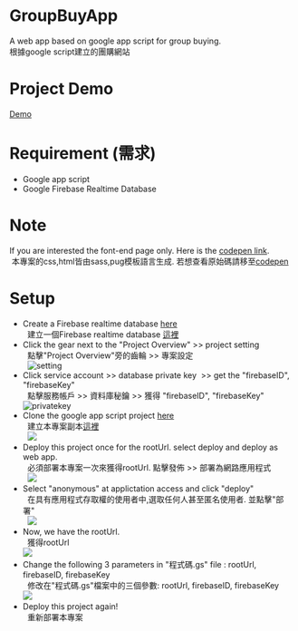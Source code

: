 # GroupBuyApp
A web app based on google app script for group buying.    
根據google script建立的團購網站
# Project Demo
  [Demo](https://script.google.com/macros/s/AKfycbwSPNakaOxxDFGH8iHw_ZzQ3J7u3QpZY_ougEmyEQqpohJJiz4/exec)
# Requirement (需求)
 - Google app script 
 - Google Firebase Realtime Database 
# Note
  If you are interested the font-end page only. Here is the [codepen link](https://codepen.io/flyseed/pen/gegwLw).    
  本專案的css,html皆由sass,pug模板語言生成. 若想查看原始碼請移至[codepen](https://codepen.io/flyseed/pen/gegwLw)  
# Setup
 - Create a Firebase realtime database [here](https://console.firebase.google.com/)     
   建立一個Firebase realtime database [這裡](https://console.firebase.google.com/)
 - Click the gear next to the "Project Overview" >> project setting   
   點擊"Project Overview"旁的齒輪 >> 專案設定  
   ![setting](https://raw.githubusercontent.com/Yuan-Yu/GroupBuyApp/master/image/FireDBSeting.PNG?raw=true)  
 - Click service account >> database private key  >>  get the "firebaseID", "firebaseKey"  
   點擊服務帳戶 >> 資料庫秘鑰 >> 獲得 "firebaseID", "firebaseKey"
   ![privatekey](https://raw.githubusercontent.com/Yuan-Yu/GroupBuyApp/master/image/privatekey.PNG?raw=true)  
 - Clone the google app script project [here](https://script.google.com/d/1qr1JerP4FMWLoPUDt3aFT0pqpWA0-8Hvn0feltmziT1pQA7kbLEcgkqS/edit?usp=sharing)    
   建立本專案副本[這裡](https://script.google.com/d/1qr1JerP4FMWLoPUDt3aFT0pqpWA0-8Hvn0feltmziT1pQA7kbLEcgkqS/edit?usp=sharing)  
   ![](https://raw.githubusercontent.com/Yuan-Yu/GroupBuyApp/master/image/cloneProject.PNG?raw=true)  
 - Deploy this project once for the rootUrl. select deploy and deploy as web app.    
   必須部署本專案一次來獲得rootUrl. 點擊發佈 >> 部署為網路應用程式  
   ![](https://raw.githubusercontent.com/Yuan-Yu/GroupBuyApp/master/image/aswebapp.PNG?raw=true)  
 - Select "anonymous" at applictation access and click "deploy"   
   在具有應用程式存取權的使用者中,選取任何人甚至匿名使用者. 並點擊"部署"  
   ![](https://raw.githubusercontent.com/Yuan-Yu/GroupBuyApp/master/image/anonymous.PNG?raw=true)  
 - Now, we have the rootUrl.  
   獲得rootUrl  
   ![](https://raw.githubusercontent.com/Yuan-Yu/GroupBuyApp/master/image/roorURL.PNG?raw=true)
 - Change the following 3 parameters in "程式碼.gs" file : rootUrl, firebaseID, firebaseKey    
   修改在"程式碼.gs"檔案中的三個參數: rootUrl, firebaseID, firebaseKey  
   ![](https://raw.githubusercontent.com/Yuan-Yu/GroupBuyApp/master/image/inGS.PNG?raw=true)  
 - Deploy this project again!    
   重新部署本專案  

